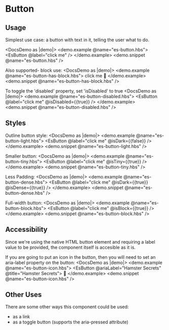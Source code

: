 # Button

## Usage

Simplest use case: a button with text in it, telling the user what to do.

<DocsDemo as |demo|>
  <demo.example @name="es-button.hbs">
    <EsButton @label="click me" />
  </demo.example>
  <demo.snippet @name="es-button.hbs" />
</DocsDemo>


Also supported- block use:
<DocsDemo as |demo|>
  <demo.example @name="es-button-has-block.hbs">
    <EsButton>
      click me <span>🐹</span>
    </EsButton>
  </demo.example>
  <demo.snippet @name="es-button-has-block.hbs" />
</DocsDemo>

To toggle the 'disabled' property, set 'isDisabled' to true
<DocsDemo as |demo|>
  <demo.example @name="es-button-disabled.hbs">
    <EsButton @label="click me" @isDisabled={{true}} />
  </demo.example>
  <demo.snippet @name="es-button-disabled.hbs" />
</DocsDemo>

## Styles

Outline button style:
<DocsDemo as |demo|>
  <demo.example @name="es-button-light.hbs">
    <EsButton @label="click me" @isDark={{false}} />
  </demo.example>
  <demo.snippet @name="es-button-light.hbs" />
</DocsDemo>

Smaller button:
<DocsDemo as |demo|>
  <demo.example @name="es-button-tiny.hbs">
    <EsButton @label="click me" @isTiny={{true}} />
  </demo.example>
  <demo.snippet @name="es-button-tiny.hbs" />
</DocsDemo>

Less Padding:
<DocsDemo as |demo|>
  <demo.example @name="es-button-dense.hbs">
    <EsButton @label="click me" @isDark={{true}} @isDense={{true}} />
  </demo.example>
  <demo.snippet @name="es-button-dense.hbs" />
</DocsDemo>

Full-width button:
<DocsDemo as |demo|>
  <demo.example @name="es-button-block.hbs">
    <EsButton @label="click me" @isBlock={{true}} />
  </demo.example>
  <demo.snippet @name="es-button-block.hbs" />
</DocsDemo>

## Accessibility

Since we're using the native HTML button element and requiring a label value to be provided, the component itself is accesible as it is.

If you are going to put an icon in the button, then you will need to set an aria-label property on the button:
<DocsDemo as |demo|>
  <demo.example @name="es-button-icon.hbs">
    <EsButton @ariaLabel="Hamster Secrets" @title="Hamster Secrets">
      🐹
    </EsButton>
  </demo.example>
  <demo.snippet @name="es-button-icon.hbs" />
</DocsDemo>

## Other Uses

There are some other ways this component could be used:

- as a link
- as a toggle button (supports the aria-pressed attribute)

<DocsNote />
